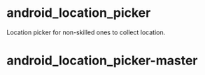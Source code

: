 # android_location_picker
Location picker for non-skilled ones to collect location.
# android_location_picker-master
